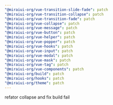 ```yaml
---
"@miraiui-org/vue-transition-slide-fade": patch
"@miraiui-org/vue-transition-collapse": patch
"@miraiui-org/vue-transition-fade": patch
"@miraiui-org/vue-collapse": patch
"@miraiui-org/vue-message": patch
"@miraiui-org/vue-button": patch
"@miraiui-org/vue-helper": patch
"@miraiui-org/vue-popper": patch
"@miraiui-org/vue-hooks": patch
"@miraiui-org/vue-input": patch
"@miraiui-org/vue-modal": patch
"@miraiui-org/vue-mask": patch
"@miraiui-org/vue-tag": patch
"@miraiui-org/vue-components": patch
"@miraiui-org/build": patch
"@miraiui-org/hooks": patch
"@miraiui-org/theme": patch
---
```


refator collapse and fix build fail
